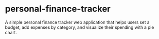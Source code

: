 # personal-finance-tracker
A simple personal finance tracker web application that helps users set a budget, add expenses by category, and visualize their spending with a pie chart.
